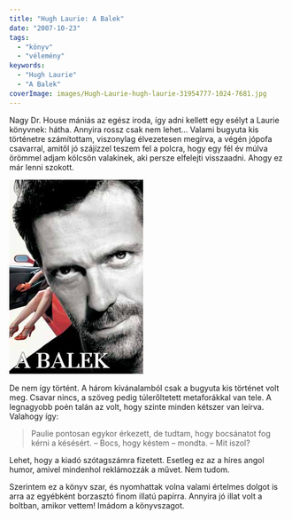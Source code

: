 ```yaml
---
title: "Hugh Laurie: A Balek"
date: "2007-10-23"
tags: 
  - "könyv"
  - "vélemény"
keywords:
  - "Hugh Laurie"
  - "A Balek"
coverImage: images/Hugh-Laurie-hugh-laurie-31954777-1024-7681.jpg
---
```


Nagy Dr. House mániás az egész iroda, így adni kellett egy esélyt a Laurie könyvnek: hátha. Annyira rossz csak nem lehet... Valami bugyuta kis történetre számítottam, viszonylag élvezetesen megírva, a végén jópofa csavarral, amitől jó szájízzel teszem fel a polcra, hogy egy fél év múlva örömmel adjam kölcsön valakinek, aki persze elfelejti visszaadni. Ahogy ez már lenni szokott.

![b330327](images/b330327.jpg)

De nem így történt. A három kívánalamból csak a bugyuta kis történet volt meg. Csavar nincs, a szöveg pedig túlerőltetett metaforákkal van tele. A legnagyobb poén talán az volt, hogy szinte minden kétszer van leírva. Valahogy így:

> Paulie pontosan egykor érkezett, de tudtam, hogy bocsánatot fog kérni a késésért. – Bocs, hogy késtem – mondta. – Mit iszol?

Lehet, hogy a kiadó szótagszámra fizetett. Esetleg ez az a híres angol humor, amivel mindenhol reklámozzák a művet. Nem tudom.

Szerintem ez a könyv szar, és nyomhattak volna valami értelmes dolgot is arra az egyébként borzasztó finom illatú papírra. Annyira jó illat volt a boltban, amikor vettem! Imádom a könyvszagot.
